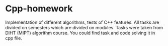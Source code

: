 # Cpp-homework
Implementation of different algorithms, tests of C++ features.
All tasks are divided on semesters which are divided on modules. Tasks were taken from DIHT (MIPT) algorithm course.
You could find task and code solving it in cpp file.
